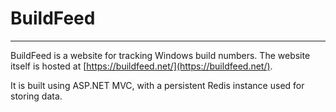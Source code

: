 # BuildFeed #
----------

BuildFeed is a website for tracking Windows build numbers. The website itself is hosted at [https://buildfeed.net/](https://buildfeed.net/).

It is built using ASP.NET MVC, with a persistent Redis instance used for storing data.